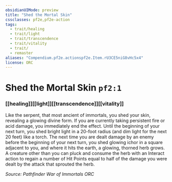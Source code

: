 ```yaml
---
obsidianUIMode: preview
title: "Shed the Mortal Skin"
cssclasses: pf2e,pf2e-action
tags:
  - trait/healing
  - trait/light
  - trait/transcendence
  - trait/vitality
  - trait/
  - remaster
aliases: "Compendium.pf2e.actionspf2e.Item.rU3CE5niG8vHc5x4"
license: ORC
---
```

# Shed the Mortal Skin `pf2:1`

### [[healing]][[light]][[transcendence]][[vitality]]






Like the serpent, that most ancient of immortals, you shed your skin, revealing a glowing divine form. If you are currently taking persistent fire or acid damage, you immediately end the effect. Until the beginning of your next turn, you shed bright light in a 20-foot radius (and dim light for the next 20 feet) like a torch. The next time you are dealt damage by an enemy before the beginning of your next turn, you shed glowing ichor in a square adjacent to you, and where it hits the earth, a glowing, thorned herb grows. A creature other than you can pluck and consume the herb with an Interact action to regain a number of Hit Points equal to half of the damage you were dealt by the attack that sprouted the herb.

*Source: Pathfinder War of Immortals*
*ORC*